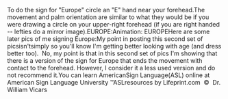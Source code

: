 To do the sign for "Europe" circle an "E" hand near your forehead.The movement and palm orientation are similar to what they would be if you 
	were drawing a circle on your upper-right forehead (if you are right handed 
	-- lefties do a mirror image).EUROPE:Animation: EUROPEHere are some later pics of me signing Europe:My point in posting this second set of picsisn'tsimply so you'll know I'm getting better looking with age (and dress 
			better too).  No, my point is that in this second set of pics 
			I'm showing that there is a version of the sign for Europe that ends 
			the movement with contact to the forehead. However, I consider it a 
			less used version and do not recommend it.You can learn 
		AmericanSign 
		Language(ASL) online at American Sign Language University ™ASLresources by Lifeprint.com  ©  Dr. William Vicars